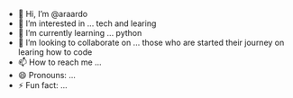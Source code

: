 - 👋 Hi, I’m @araardo
- 👀 I’m interested in ... tech and learing
- 🌱 I’m currently learning ... python
- 💞️ I’m looking to collaborate on ... those who are started their journey on learing how to code 
- 📫 How to reach me ... 
- 😄 Pronouns: ...
- ⚡ Fun fact: ...

<!---
araardo/araardo is a ✨ special ✨ repository because its `README.md` (this file) appears on your GitHub profile.
You can click the Preview link to take a look at your changes.
--->
